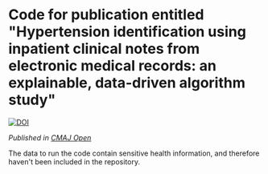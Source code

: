 # Code for publication entitled "Hypertension identification using inpatient clinical notes from electronic medical records: an explainable, data-driven algorithm study"

[![DOI](https://zenodo.org/badge/202597662.svg)](https://zenodo.org/badge/latestdoi/202597662)

*Published in [CMAJ Open](https://www.cmajopen.ca/content/11/1/E131)*

The data to run the code contain sensitive health information, and therefore haven't been included in the repository.
